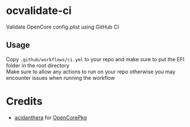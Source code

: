 # ocvalidate-ci
Validate OpenCore config.plist using GitHub CI


## Usage

Copy `.github/workflows/ci.yml` to your repo and make sure to put the EFI folder in the root directory<br>
Make sure to allow any actions to run on your repo otherwise you may encounter issues when running the workflow


# Credits

- [acidanthera](https://github.com/acidanthera) for [OpenCorePkg](https://github.com/acidanthera/OpenCorePkg)
